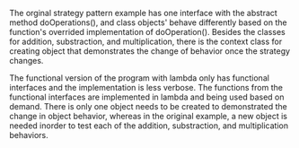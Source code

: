 The orginal strategy pattern example has one interface with the abstract method doOperations(), and class objects' behave differently based on the function's overrided implementation of doOperation(). Besides the classes for addition, substraction, and multiplication, there is the context class for creating object that demonstrates the change of behavior once the strategy changes.


The functional version of the program with lambda only has functional interfaces and the implementation is less verbose. The functions from the functional interfaces are implemented in lambda and being used based on demand. There is only one object needs to be created to demonstrated the change in object behavior, whereas in the original example, a new object is needed inorder to test each of the addition, substraction, and multiplication behaviors.
